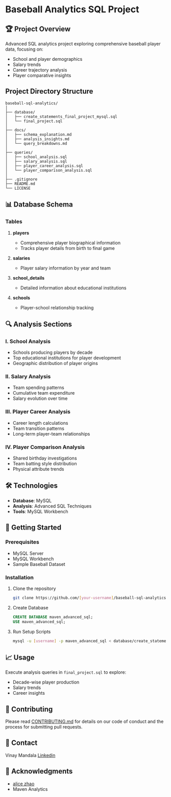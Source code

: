 # Baseball Analytics SQL Project

## 🏆 Project Overview
Advanced SQL analytics project exploring comprehensive baseball player data, focusing on:
- School and player demographics
- Salary trends
- Career trajectory analysis
- Player comparative insights

## Project Directory Structure
```
baseball-sql-analytics/
│
├── database/
│   ├── create_statements_final_project_mysql.sql
│   └── final_project.sql
│
├── docs/
│   ├── schema_explanation.md
│   ├── analysis_insights.md
│   └── query_breakdowns.md
│
├── queries/
│   ├── school_analysis.sql
│   ├── salary_analysis.sql
│   ├── player_career_analysis.sql
│   └── player_comparison_analysis.sql
│
├── .gitignore
├── README.md
└── LICENSE
```

## 📊 Database Schema

### Tables
1. **players**
   - Comprehensive player biographical information
   - Tracks player details from birth to final game

2. **salaries**
   - Player salary information by year and team

3. **school_details**
   - Detailed information about educational institutions

4. **schools**
   - Player-school relationship tracking

## 🔍 Analysis Sections

### I. School Analysis
- Schools producing players by decade
- Top educational institutions for player development
- Geographic distribution of player origins

### II. Salary Analysis
- Team spending patterns
- Cumulative team expenditure
- Salary evolution over time

### III. Player Career Analysis
- Career length calculations
- Team transition patterns
- Long-term player-team relationships

### IV. Player Comparison Analysis
- Shared birthday investigations
- Team batting style distribution
- Physical attribute trends

## 🛠 Technologies
- **Database**: MySQL
- **Analysis**: Advanced SQL Techniques
- **Tools**: MySQL Workbench

## 🚀 Getting Started

### Prerequisites
- MySQL Server
- MySQL Workbench
- Sample Baseball Dataset

### Installation
1. Clone the repository
   ```bash
   git clone https://github.com/[your-username]/baseball-sql-analytics.git
   ```

2. Create Database
   ```sql
   CREATE DATABASE maven_advanced_sql;
   USE maven_advanced_sql;
   ```

3. Run Setup Scripts
   ```bash
   mysql -u [username] -p maven_advanced_sql < database/create_statements_final_project_mysql.sql
   ```

## 📈 Usage
Execute analysis queries in `final_project.sql` to explore:
- Decade-wise player production
- Salary trends
- Career insights

## 🤝 Contributing
Please read [CONTRIBUTING.md](Contributing.md) for details on our code of conduct and the process for submitting pull requests.

## 📧 Contact
Vinay Mandala
[Linkedin](www.linkedin.com/in/vinaymandala99)

## 🌟 Acknowledgments
- [alice zhao](https://mavenanalytics.io/meet-the-team/alice-zhao)
- Maven Analytics
